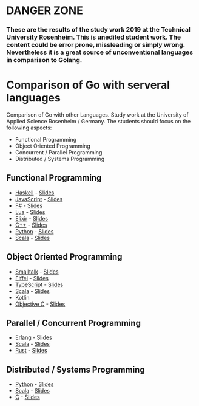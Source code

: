 # DANGER ZONE

### These are the results of the study work 2019 at the Technical University Rosenheim. This is unedited student work. The content could be error prone, missleading or simply wrong. Nevertheless it is a great source of unconventional languages in comparison to Golang.   

# Comparison of Go with serveral languages

Comparison of Go with other Languages. Study work at the University of Applied Science Rosenheim / Germany.
The students should focus on the following aspects:
- Functional Programming
- Object Oriented Programming
- Concurrent / Parallel Programming
- Distributed / Systems Programming

## Functional Programming	
  - [Haskell](fp/haskell.adoc) - [Slides](fp/haskell-slides.pptx)
  - [JavaScript](fp/javascript.adoc) - [Slides](fp/javascript-slides.pptx)
  - [F#](fp/Fsharp.adoc) - [Slides](fp/Fsharp-slides.pptx)
  - [Lua](fp/lua.adoc) - [Slides](fp/lua-slides.pdf)
  - [Elixir](fp/elixier.adoc) - [Slides](fp/elixier-slides.pdf)
  - [C++](fp/Cpp.adoc) - [Slides](fp/Cpp-slides.pptx)
  - [Python](fp/python.adoc) - [Slides](fp/python-slides.pptx)
  - [Scala](fp/scala.adoc) - [Slides](fp/scala-slides.pptx)
	
## Object Oriented Programming	
 - [Smalltalk](oop/smalltalk/Smalltalk.adoc) - [Slides](oop/smalltalk/smalltalk-slides.pdf)
 - [Eiffel](oop/eiffel/00_seminararbeit.adoc) - [Slides](oop/eiffel/eiffel-slides.pdf)
 - [TypeScript](oop/typescript.adoc) - [Slides](oop/typescript-slides.pdf)
 - [Scala](oop/scala.adoc) - [Slides](oop/scala-slides.pdf)
 - Kotlin
 - [Objective C](oop/objc/objc.adoc) - [Slides](oop/objc/slides.pdf)
	
## Parallel / Concurrent Programming	
 - [Erlang](pp/erlang.adoc) - [Slides](pp/erlang-slides.pdf)
 - [Scala](pp/scala.adoc) - [Slides](pp/scala-slides.pdf)
 - [Rust](pp/rust.adoc) - [Slides](pp/rust-slides.pdf)
	
## Distributed / Systems Programming	
 - [Python](dp/python/python.adoc) - [Slides](dp/python/python-slides.pptx)
 - [Scala](dp/scala.adoc) - [Slides](dp/scala-slides.pptx)
 - [C](dp/c.adoc) - [Slides](dp/c-slides.pdf)
